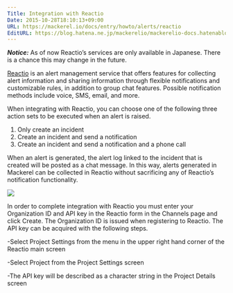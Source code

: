 ```yaml
---
Title: Integration with Reactio
Date: 2015-10-28T18:10:13+09:00
URL: https://mackerel.io/docs/entry/howto/alerts/reactio
EditURL: https://blog.hatena.ne.jp/mackerelio/mackerelio-docs.hatenablog.mackerel.io/atom/entry/6653458415125893091
---
```


***Notice:*** As of now Reactio’s services are only available in Japanese. There is a chance this may change in the future.

[Reactio](https://reactio.jp) is an alert management service that offers features for collecting alert information and sharing information through flexible notifications and customizable rules, in addition to group chat features. Possible notification methods include voice, SMS, email, and more.

When integrating with Reactio, you can choose one of the following three action sets to be executed when an alert is raised.

1. Only create an incident
2. Create an incident and send a notification
3. Create an incident and send a notification and a phone call


When an alert is generated, the alert log linked to the incident that is created will be posted as a chat message.
In this way, alerts generated in Mackerel can be collected in Reactio without sacrificing any of Reactio’s notification functionality. 

![](https://cdn-ak.f.st-hatena.com/images/fotolife/a/andyyk/20160408/20160408181757.png)

In order to complete integration with Reactio you must enter your Organization ID and API key in the Reactio form in the Channels page and click Create. The Organization ID is issued when registering to Reactio. The API key can be acquired with the following steps.

 -Select Project Settings from the menu in the upper right hand corner of the Reactio main screen

 -Select Project from the Project Settings screen

 -The API key will be described as a character string in the Project Details screen
